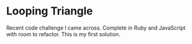 # Looping Triangle

Recent code challenge I came across. Complete in Ruby and JavaScript with room to refactor. This is my first solution.
